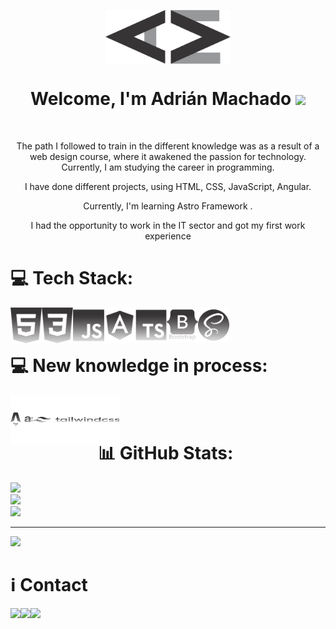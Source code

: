 

<p align="center">
  <img align="center" src="https://github.com/adrianmachadodev/adrianmachadodev/blob/main/logo-adrian-dark.png" width="200"/>
</p>

<h1 align="center">Welcome, I'm Adrián Machado <img src = "https://raw.githubusercontent.com/MartinHeinz/MartinHeinz/master/wave.gif" width = 30px>  </h1>

<br>

<p align="center" width="150px"> The path I followed to train in the different knowledge was as a result of a web design course, where it awakened the passion for technology. Currently, I am studying the career in programming.</p>

<p align="center" width="150px">I have done different projects, using HTML, CSS, JavaScript, Angular.</p>
<p align="center" width="150px">Currently, I'm learning Astro Framework .</p>

<p align="center" >I had the opportunity to work in the IT sector and got my first work experience</p>

# 💻 Tech Stack:
<img align="left" width="50" src="logos/html5-original.png" />
<img align="left" alt="CSS" width="50px" src="logos/css-original.png" />
<img align="left" alt="JavaScript" width="50px" src="logos/js-plain.png" />
<img align="left" alt="Angular" width="50px" src="logos/angular-plain.png" />
<img align="left" alt="TypeScript" width="50px" src="logos/ts-plain.png" />
<img align="left" alt="Bootstap" width="50px" src="logos/bs-plain.png" />
<img align="left" alt="sass" width="50px" src="logos/sass-plain.png" />

<br>
<br>

# 💻 New knowledge in process:
<img align="left" width="70px"  src="logos/astro-plain.png" />
<img align="left" width="70px" style="transform: scale(2, 1);" alt="CSS" src="logos/tailwind-plain.png" />

<br>
<br>

# 📊 GitHub Stats:
![](https://github-readme-stats.vercel.app/api?username=adrianmachadodev&theme=highcontrast&hide_border=false&include_all_commits=true&count_private=false)<br/>
![](https://github-readme-streak-stats.herokuapp.com/?user=adrianmachadodev&theme=highcontrast&hide_border=false)<br/>
![](https://github-readme-stats.vercel.app/api/top-langs/?username=adrianmachadodev&theme=highcontrast&hide_border=false&include_all_commits=true&count_private=false&layout=compact)

---
[![](https://visitcount.itsvg.in/api?id=adrianmachadodev&icon=0&color=0)](https://visitcount.itsvg.in)



# ℹ Contact

<a href="https://www.linkedin.com/in/adriangmachado/">
<img align="left" src="http://img.shields.io/badge/Linkedin-000000?style=for-the-badge&logo=linkedin&logoColor=white"></a>

<a href="https://wonderful-shirley-7c440d.netlify.app">
<img align="left" src="http://img.shields.io/badge/portfolio-000000?style=for-the-badge&logo=portfolio&logoColor=white"></a>

<a href="mailto:machadoadriangabriel@gmail.com">
<img align="left" src="http://img.shields.io/badge/-machadoadriangabriel@gmail.com-000000?style=for-the-badge&logo=Gmail&logoColor=white"></a>
<!--
**adrianmachadodev/adrianmachadodev** is a ✨ _special_ ✨ repository because its `README.md` (this file) appears on your GitHub profile.

Here are some ideas to get you started:

- 🔭 I’m currently working on ...
- 🌱 I’m currently learning ...
- 👯 I’m looking to collaborate on ...
- 🤔 I’m looking for help with ...
- 💬 Ask me about ...
- 📫 How to reach me: ...
- 😄 Pronouns: ...
- ⚡ Fun fact: ...
-->
